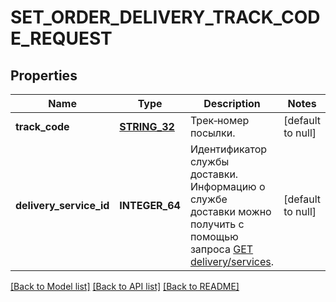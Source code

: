 # SET_ORDER_DELIVERY_TRACK_CODE_REQUEST

## Properties
Name | Type | Description | Notes
------------ | ------------- | ------------- | -------------
**track_code** | [**STRING_32**](STRING_32.md) | Трек‑номер посылки. | [default to null]
**delivery_service_id** | **INTEGER_64** | Идентификатор службы доставки. Информацию о службе доставки можно получить с помощью запроса [GET delivery/services](../../reference/orders/getDeliveryServices.md). | [default to null]

[[Back to Model list]](../README.md#documentation-for-models) [[Back to API list]](../README.md#documentation-for-api-endpoints) [[Back to README]](../README.md)



